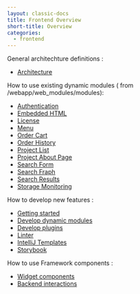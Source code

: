 ```yaml
---
layout: classic-docs
title: Frontend Overview
short-title: Overview
categories:
  - frontend
---
```



 General architechture definitions : 
  - [Architecture](/frontend/arch/)
  
 How to use existing dynamic modules ( from /webapp/web_modules/modules):
  - [Authentication](/frontend/modules/authentication/)
  - [Embedded HTML](/frontend/modules/embedded-html/)
  - [License](/frontend/modules/licenses/)
  - [Menu](/frontend/modules/menu/)
  - [Order Cart](/frontend/modules/order-cart/)
  - [Order History](/frontend/modules/order-history/)
  - [Project List](/frontend/modules/projects-list/)
  - [Project About Page](/frontend/modules/project-about-page/)
  - [Search Form](/frontend/modules/search-form/)
  - [Search Fraph](/frontend/modules/search-graph/)  
  - [Search Results](/frontend/modules/search-results/)
  - [Storage Monitoring](/frontend/modules/storage-monitoring/)
  
 How to develop new features : 
  - [Getting started](/frontend/setup/)
  - [Develop dynamic modules](/frontend/modules/dynamic-modules/)
  - [Develop plugins](/frontend/plugins/index/)
  - [Linter](/frontend/lint/eslint-config-es6-rules/)
  - [IntelliJ Templates](/frontend/ide/intelliJ-templates/)
  - [Storybook](/frontend/storybook/storybook/)

 How to use Framework components : 
  - [Widget components](/frontend/components/components/)
  - [Backend interactions](/frontend/components/clients/)